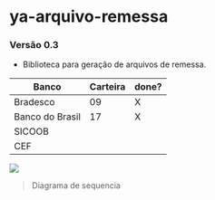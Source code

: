 # ya-arquivo-remessa

### Versão 0.3

* Biblioteca para geração de arquivos de remessa.


| Banco        | Carteira     | done?        |
|------------- | -------------| -------------|
| Bradesco     | 09           | X            |
| Banco do Brasil     | 17           | X            |
| SICOOB       |              
| CEF |


![](https://pandao.github.io/editor.md/examples/images/4.jpg)
> Diagrama de sequencia